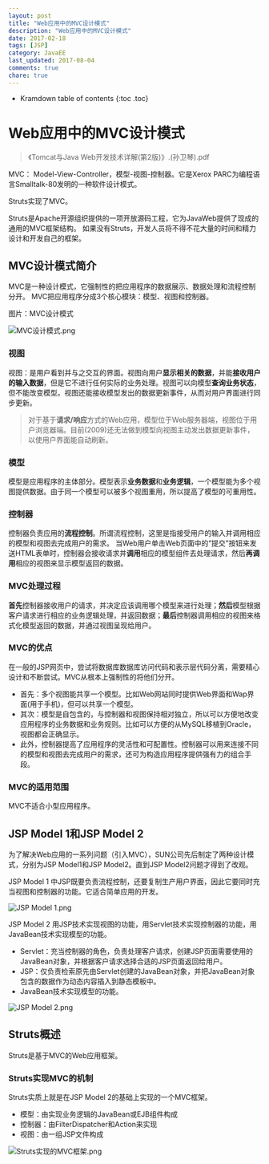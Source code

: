 ```yaml
---
layout: post
title: "Web应用中的MVC设计模式"
description: "Web应用中的MVC设计模式"
date: 2017-02-18
tags: [JSP]
category: JavaEE
last_updated: 2017-08-04
comments: true
chare: true
---
```


* Kramdown table of contents
{:toc .toc}




# Web应用中的MVC设计模式



> 《Tomcat与Java Web开发技术详解(第2版)》.(孙卫琴).pdf



MVC： Model-View-Controller，模型-视图-控制器。它是Xerox PARC为编程语言Smalltalk-80发明的一种软件设计模式。

Struts实现了MVC。

Struts是Apache开源组织提供的一项开放源码工程，它为JavaWeb提供了现成的通用的MVC框架结构。
如果没有Struts，开发人员将不得不花大量的时间和精力设计和开发自己的框架。


## MVC设计模式简介

MVC是一种设计模式，它强制性的把应用程序的数据展示、数据处理和流程控制分开。
MVC把应用程序分成3个核心模块：模型、视图和控制器。


图片：MVC设计模式

![MVC设计模式.png](https://ooo.0o0.ooo/2017/02/23/58aec0afa3acd.png)



### 视图

视图：是用户看到并与之交互的界面。视图向用户**显示相关的数据**，并能**接收用户的输入数据**，但是它不进行任何实际的业务处理。视图可以向模型**查询业务状态**，但不能改变模型。视图还能接收模型发出的数据更新事件，从而对用户界面进行同步更新。

> 对于基于**请求/响应**方式的Web应用，模型位于Web服务器端，视图位于用户浏览器端。目前(2009)还无法做到模型向视图主动发出数据更新事件，以使用户界面能自动刷新。


### 模型

模型是应用程序的主体部分。模型表示**业务数据**和**业务逻辑**，一个模型能为多个视图提供数据。由于同一个模型可以被多个视图重用，所以提高了模型的可重用性。



### 控制器

控制器负责应用的**流程控制**。所谓流程控制，这里是指接受用户的输入并调用相应的模型和视图去完成用户的需求。
当Web用户单击Web页面中的“提交”按钮来发送HTML表单时，控制器会接收请求并**调用**相应的模型组件去处理请求，然后**再调用**相应的视图来显示模型返回的数据。


### MVC处理过程

**首先**控制器接收用户的请求，并决定应该调用哪个模型来进行处理；**然后**模型根据客户请求进行相应的业务逻辑处理，并返回数据；**最后**控制器调用相应的视图来格式化模型返回的数据，并通过视图呈现给用户。



### MVC的优点

在一般的JSP网页中，尝试将数据库数据库访问代码和表示层代码分离，需要精心设计和不断尝试。MVC从根本上强制性的将他们分开。

- 首先：多个视图能共享一个模型。比如Web网站同时提供Web界面和Wap界面(用于手机)，但可以共享一个模型。
- 其次：模型是自包含的，与控制器和视图保持相对独立，所以可以方便地改变应用程序的业务数据和业务规则。比如可以方便的从MySQL移植到Oracle，视图都会正确显示。
- 此外，控制器提高了应用程序的灵活性和可配置性。控制器可以用来连接不同的模型和视图去完成用户的需求，还可为构造应用程序提供强有力的组合手段。


### MVC的适用范围

MVC不适合小型应用程序。



## JSP Model 1和JSP Model 2

为了解决Web应用的一系列问题（引入MVC），SUN公司先后制定了两种设计模式，分别为JSP Model1和JSP Model2。直到JSP Model2问题才得到了改观。

JSP Model 1 中JSP既要负责流程控制，还要复制生产用户界面，因此它要同时充当视图和控制器的功能。它适合简单应用的开发。

![JSP Model 1.png](https://ooo.0o0.ooo/2017/02/23/58aeceb828022.png)

JSP Model 2 用JSP技术实现视图的功能，用Servlet技术实现控制器的功能，用JavaBean技术实现模型的功能。

- Servlet：充当控制器的角色，负责处理客户请求，创建JSP页面需要使用的JavaBean对象，并根据客户请求选择合适的JSP页面返回给用户。
- JSP：仅负责检索原先由Servlet创建的JavaBean对象，并把JavaBean对象包含的数据作为动态内容插入到静态模板中。
- JavaBean技术实现模型的功能。

![JSP Model 2.png](https://ooo.0o0.ooo/2017/02/23/58aecf531f510.png)




## Struts概述

Struts是基于MVC的Web应用框架。

### Struts实现MVC的机制

Struts实质上就是在JSP Model 2的基础上实现的一个MVC框架。

- 模型：由实现业务逻辑的JavaBean或EJB组件构成
- 控制器：由FilterDispatcher和Action来实现
- 视图：由一组JSP文件构成



![Struts实现的MVC框架.png](https://ooo.0o0.ooo/2017/02/23/58aed70002b3f.png)